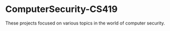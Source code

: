 # ComputerSecurity-CS419

These projects focused on various topics in the world of computer security.
